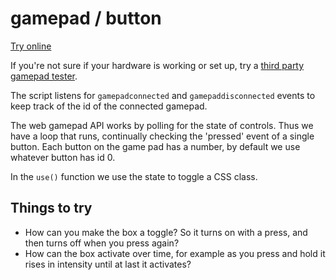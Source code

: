 # gamepad / button

[Try online](https://clinth.github.io/ixfx-demos/io/gamepad/button/)

If you're not sure if your hardware is working or set up, try a [third party gamepad tester](https://hardwaretester.com/gamepad).

The script listens for `gamepadconnected` and `gamepaddisconnected` events to keep track of the id of the connected gamepad.

The web gamepad API works by polling for the state of controls. Thus we have a loop that runs, continually checking the 'pressed' event of a single button. Each button on the game pad has a number, by default we use whatever button has id 0.

In the `use()` function we use the state to toggle a CSS class.

## Things to try

* How can you make the box a toggle? So it turns on with a press, and then turns off when you press again?
* How can the box activate over time, for example as you press and hold it rises in intensity until at last it activates?